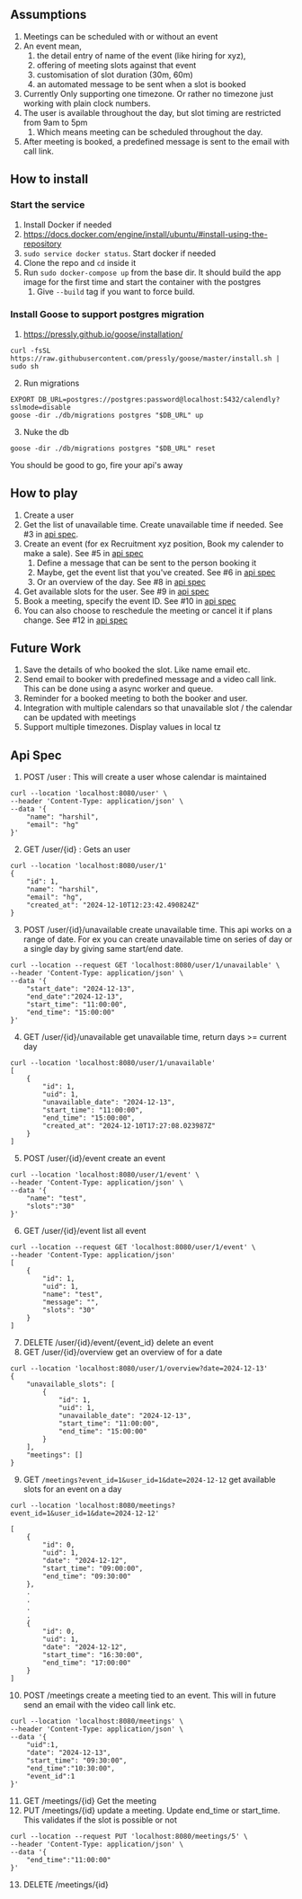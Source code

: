## Assumptions
1. Meetings can be scheduled with or without an event
2. An event mean, 
   1. the detail entry of name of the event (like hiring for xyz), 
   2. offering of meeting slots against that event
   3. customisation of slot duration (30m, 60m)
   4. an automated message to be sent when a slot is booked
3. Currently Only supporting one timezone. Or rather no timezone just working with plain clock numbers. 
4. The user is available throughout the day, but slot timing are restricted from 9am to 5pm
   1. Which means meeting can be scheduled throughout the day. 
5. After meeting is booked, a predefined message is sent to the email with call link. 

## How to install

### Start the service
1. Install Docker if needed
2. https://docs.docker.com/engine/install/ubuntu/#install-using-the-repository
3. `sudo service docker status`. Start docker if needed
4. Clone the repo and `cd` inside it
5. Run `sudo docker-compose up` from the base dir. It should build the app image for the first time and start the container with the postgres
   1. Give `--build` tag if you want to force build.

### Install Goose to support postgres migration

1. https://pressly.github.io/goose/installation/
```shell
curl -fsSL     https://raw.githubusercontent.com/pressly/goose/master/install.sh |    sudo sh
```
2. Run migrations
```shell
EXPORT DB_URL=postgres://postgres:password@localhost:5432/calendly?sslmode=disable
goose -dir ./db/migrations postgres "$DB_URL" up
```
3. Nuke the db
```shell
goose -dir ./db/migrations postgres "$DB_URL" reset
```

You should be good to go, fire your api's away

## How to play
1. Create a user 
2. Get the list of unavailable time. Create unavailable time if needed. See #3 in [api spec](#api-spec). 
3. Create an event (for ex Recruitment xyz position, Book my calender to make a sale). See #5 in [api spec](#api-spec)
   1. Define a message that can be sent to the
   person booking it
   2. Maybe, get the event list that you've created. See #6 in [api spec](#api-spec)
   3. Or an overview of the day. See #8 in [api spec](#api-spec)
4. Get available slots for the user. See #9 in [api spec](#api-spec)
5. Book a meeting, specify the event ID. See #10 in [api spec](#api-spec)
6. You can also choose to reschedule the meeting or cancel it if plans change. See #12 in [api spec](#api-spec)


## Future Work
1. Save the details of who booked the slot. Like name email etc.
2. Send email to booker with predefined message and a video call link.
This can be done using a async worker and queue.
3. Reminder for a booked meeting to both the booker and user.
4. Integration with multiple calendars so that unavailable slot / the calendar can be updated with meetings
5. Support multiple timezones. Display values in local tz

## Api Spec

1. POST /user : This will create a user whose calendar is maintained
```shell
curl --location 'localhost:8080/user' \
--header 'Content-Type: application/json' \
--data '{
    "name": "harshil",
    "email": "hg"
}'
```

2. GET /user/{id} : Gets an user
```shell
curl --location 'localhost:8080/user/1'
{
    "id": 1,
    "name": "harshil",
    "email": "hg",
    "created_at": "2024-12-10T12:23:42.490824Z"
}
```

3. POST /user/{id}/unavailable create unavailable time.
This api works on a range of date. For ex you can create unavailable time on series of day 
or a single day by giving same start/end date.
```shell
curl --location --request GET 'localhost:8080/user/1/unavailable' \
--header 'Content-Type: application/json' \
--data '{
    "start_date": "2024-12-13",
    "end_date":"2024-12-13",
    "start_time": "11:00:00",
    "end_time": "15:00:00"
}'
```
4. GET /user/{id}/unavailable get unavailable time, return days >= current day
```shell
curl --location 'localhost:8080/user/1/unavailable'
[
    {
        "id": 1,
        "uid": 1,
        "unavailable_date": "2024-12-13",
        "start_time": "11:00:00",
        "end_time": "15:00:00",
        "created_at": "2024-12-10T17:27:08.023987Z"
    }
]
```
5. POST /user/{id}/event create an event
```shell
curl --location 'localhost:8080/user/1/event' \
--header 'Content-Type: application/json' \
--data '{
    "name": "test",
    "slots":"30"
}'
```
6. GET /user/{id}/event list all event
```shell
curl --location --request GET 'localhost:8080/user/1/event' \
--header 'Content-Type: application/json'
[
    {
        "id": 1,
        "uid": 1,
        "name": "test",
        "message": "",
        "slots": "30"
    }
]
```
7. DELETE /user/{id}/event/{event_id} delete an event
8. GET /user/{id}/overview get an overview of for a date
```shell
curl --location 'localhost:8080/user/1/overview?date=2024-12-13'
{
    "unavailable_slots": [
        {
            "id": 1,
            "uid": 1,
            "unavailable_date": "2024-12-13",
            "start_time": "11:00:00",
            "end_time": "15:00:00"
        }
    ],
    "meetings": []
}
```
9. GET `/meetings?event_id=1&user_id=1&date=2024-12-12` get available slots for an event on a day
```shell
curl --location 'localhost:8080/meetings?event_id=1&user_id=1&date=2024-12-12'

[
    {
        "id": 0,
        "uid": 1,
        "date": "2024-12-12",
        "start_time": "09:00:00",
        "end_time": "09:30:00"
    },
    .
    .
    .
    .
    {
        "id": 0,
        "uid": 1,
        "date": "2024-12-12",
        "start_time": "16:30:00",
        "end_time": "17:00:00"
    }
]
```
10. POST /meetings create a meeting tied to an event. This will in future send an email with the 
video call link etc.
```shell
curl --location 'localhost:8080/meetings' \
--header 'Content-Type: application/json' \
--data '{
    "uid":1,
    "date": "2024-12-13",
    "start_time": "09:30:00",
    "end_time":"10:30:00",
    "event_id":1
}'
```
11. GET /meetings/{id} Get the meeting
12. PUT /meetings/{id} update a meeting. Update end_time or start_time. This validates if the slot is possible or not
```shell
curl --location --request PUT 'localhost:8080/meetings/5' \
--header 'Content-Type: application/json' \
--data '{
    "end_time":"11:00:00"
}'
```
13. DELETE /meetings/{id}

